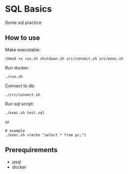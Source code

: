 # SQL Basics
Some sql practice

## How to use
Make executable:
```shell
chmod +x run.sh shutdown.sh src/connect.sh src/exec.sh
```

Run docker:
```shell
./run.sh
```

Connect to db:
```shell
./src/connect.sh
```

Run sql script:
```shell
./exec.sh test.sql
```
or
```shell
# example
./exec.sh <(echo "select * from pc;")
```

## Prerequirements
- psql
- docker

